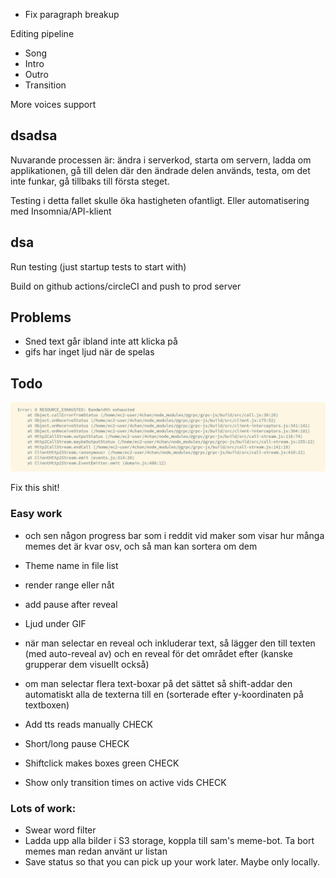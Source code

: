 -   Fix paragraph breakup

Editing pipeline

-   Song
-   Intro
-   Outro
-   Transition

More voices support

## dsadsa

Nuvarande processen är:
ändra i serverkod,
starta om servern,
ladda om applikationen,
gå till delen där den ändrade delen används,
testa,
om det inte funkar, gå tillbaks till första steget.

Testing i detta fallet skulle öka hastigheten ofantligt.
Eller automatisering med Insomnia/API-klient

## dsa

Run testing (just startup tests to start with)

Build on github actions/circleCI and push to prod server

## Problems

-   Sned text går ibland inte att klicka på
-   gifs har inget ljud när de spelas

## Todo

![](2020-08-25-21-45-03.png)

Fix this shit!

### Easy work

-   och sen någon progress bar som i reddit vid maker som visar hur många memes det är kvar osv, och så man kan sortera om dem
-   Theme name in file list
-   render range eller nåt
-   add pause after reveal

-   Ljud under GIF
-   när man selectar en reveal och inkluderar text, så lägger den till texten (med auto-reveal av) och en reveal för det området efter (kanske grupperar dem visuellt också)
-   om man selectar flera text-boxar på det sättet så shift-addar den automatiskt alla de texterna till en (sorterade efter y-koordinaten på textboxen)
-   Add tts reads manually CHECK
-   Short/long pause CHECK
-   Shiftclick makes boxes green CHECK
-   Show only transition times on active vids CHECK

### Lots of work:

-   Swear word filter
-   Ladda upp alla bilder i S3 storage, koppla till sam's meme-bot. Ta bort memes man redan använt ur listan
-   Save status so that you can pick up your work later. Maybe only locally.
